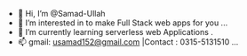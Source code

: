 - 👋 Hi, I’m @Samad-Ullah
- 👀 I’m interested in to make Full Stack web apps for you  ...
- 🌱 I’m currently learning serverless web Applications .
- 📫 gmail: usamad152@gmail.com   |Contact : 0315-5131510  ...

<!---
Samad-Ullah/Samad-Ullah is a ✨ special ✨ repository because its `README.md` (this file) appears on your GitHub profile.
You can click the Preview link to take a look at your changes.
--->
